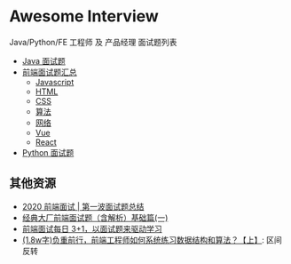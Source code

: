 # Awesome Interview

Java/Python/FE 工程师 及 产品经理 面试题列表

- [Java 面试题](https://github.com/georgezouq/interview/blob/master/Java/README.md)
- [前端面试题汇总](https://github.com/georgezouq/interview/blob/master/FE/README.md)
    - [Javascript](./FE/JS.md)
    - [HTML](./FE/HTML.md)
    - [CSS](./FE/CSS.md)
    - [算法](./FE/Algorithm.md)
    - [网络](./FE/Network.md)
    - [Vue](./FE/Vue.md)
    - [React](./FE/React.md)
- [Python 面试题](https://github.com/georgezouq/interview/blob/master/Python/README.md)

## 其他资源

- [2020 前端面试 | 第一波面试题总结](https://juejin.im/post/5e3d898cf265da5732551a56)
- [经典大厂前端面试题（含解析）基础篇(一)](https://juejin.im/post/5df98b825188251277365bc1)
- [前端面试每日 3+1，以面试题来驱动学习](https://github.com/haizlin/fe-interview)
- [(1.8w字)负重前行，前端工程师如何系统练习数据结构和算法？【上】](https://juejin.im/post/5e2f88156fb9a02fdd38a184): 区间反转
